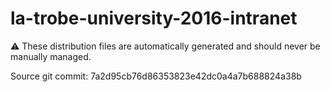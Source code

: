 # la-trobe-university-2016-intranet

:warning: These distribution files are automatically generated and should never be manually managed.

Source git commit: 7a2d95cb76d86353823e42dc0a4a7b688824a38b
